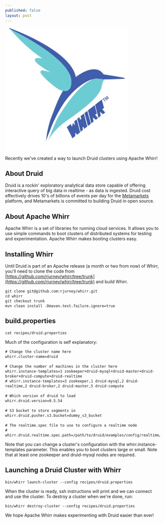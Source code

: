 ```yaml
---
published: false
layout: post
---
```


![apache_whirr](../img/apache_whirr400.jpg)

Recently we've created a way to launch Druid clusters using Apache Whirr!

## About Druid ##
Druid is a rockin' exploratory analytical data store capable of offering interactive query of big data in realtime - as data is ingested. Druid cost effectively drives 10's of billions of events per day for the [Metamarkets](http://www.metamarkets.com) platform, and Metamarkets is committed to building Druid in open source.

## About Apache Whirr ##
Apache Whirr is a set of libraries for running cloud services. It allows you to use simple commands to boot clusters of distributed systems for testing and experimentation. Apache Whirr makes booting clusters easy.

## Installing Whirr ##
Until Druid is part of an Apache release (a month or two from now) of Whirr, you'll need to clone the code from [https://github.com/rjurney/whirr/tree/trunk](https://github.com/rjurney/whirr/tree/trunk) and build Whirr.

    git clone git@github.com:rjurney/whirr.git
    cd whirr
    git checkout trunk
    mvn clean install -Dmaven.test.failure.ignore=true

## build.properties ##

    cat recipes/druid.properties

Much of the configuration is self explanatory:

    # Change the cluster name here
    whirr.cluster-name=druid

    # Change the number of machines in the cluster here
    whirr.instance-templates=1 zookeeper+druid-mysql+druid-master+druid-broker+druid-compute+druid-realtime
    # whirr.instance-templates=3 zookeeper,1 druid-mysql,2 druid-realtime,2 druid-broker,2 druid-master,5 druid-compute

    # Which version of druid to load
    whirr.druid.version=0.5.54

    # S3 bucket to store segments in
    whirr.druid.pusher.s3.bucket=dummy_s3_bucket

    # The realtime.spec file to use to configure a realtime node
    # whirr.druid.realtime.spec.path=/path/to/druid/examples/config/realtime/realtime.spec


Note that you can change a cluster's configuration with the whirr.instance-templates parameter. This enables you to boot clusters large or small. Note that at least one zookeeper and druid-mysql nodes are required.

## Launching a Druid Cluster with Whirr ##

    bin/whirr launch-cluster --config recipes/druid.properties

When the cluster is ready, ssh instructions will print and we can connect and use the cluster. To destroy a cluster when we're done, run:


    bin/whirr destroy-cluster --config recipes/druid.properties


We hope Apache Whirr makes experimenting with Druid easier than ever!